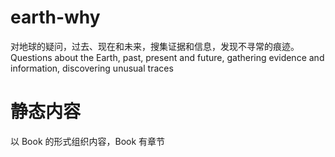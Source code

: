 # earth-why

对地球的疑问，过去、现在和未来，搜集证据和信息，发现不寻常的痕迹。Questions about the Earth, past, present and future, gathering evidence and information, discovering unusual traces

# 静态内容

以 Book 的形式组织内容，Book 有章节
